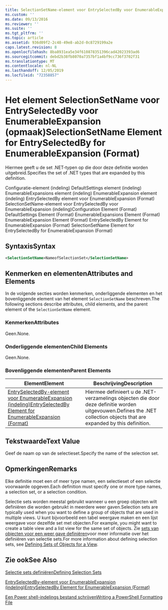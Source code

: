 ```yaml
---
title: SelectionSetName-element voor EntrySelectedBy voor EnumerableExpansion (indeling) | Microsoft Docs
ms.custom: ''
ms.date: 09/13/2016
ms.reviewer: ''
ms.suite: ''
ms.tgt_pltfrm: ''
ms.topic: article
ms.assetid: 936d09f2-2c48-49e8-ab2d-0c8729199a2e
caps.latest.revision: 8
ms.openlocfilehash: 8ba8931ea5e34f610878351396cad42023393ad6
ms.sourcegitcommit: debd2b38fb8070a7357bf1a4bf9cc736f3702f31
ms.translationtype: MT
ms.contentlocale: nl-NL
ms.lasthandoff: 12/05/2019
ms.locfileid: "72358857"
---
```

# <a name="selectionsetname-element-for-entryselectedby-for-enumerableexpansion-format"></a><span data-ttu-id="073d9-102">Het element SelectionSetName voor EntrySelectedBy voor EnumerableExpansion (opmaak)</span><span class="sxs-lookup"><span data-stu-id="073d9-102">SelectionSetName Element for EntrySelectedBy for EnumerableExpansion (Format)</span></span>

<span data-ttu-id="073d9-103">Hiermee geeft u de set .NET-typen op die door deze definitie worden uitgebreid.</span><span class="sxs-lookup"><span data-stu-id="073d9-103">Specifies the set of .NET types that are expanded by this definition.</span></span>

<span data-ttu-id="073d9-104">Configuratie-element (indeling) DefaultSettings element (indeling) EnumerableExpansions element (indeling) EnumerableExpansion element (indeling) EntrySelectedBy element voor EnumerableExpansion (Format) SelectionSetName-element voor EntrySelectedBy voor EnumerableExpansion (indeling)</span><span class="sxs-lookup"><span data-stu-id="073d9-104">Configuration Element (Format) DefaultSettings Element (Format) EnumerableExpansions Element (Format) EnumerableExpansion Element (Format) EntrySelectedBy Element for EnumerableExpansion (Format) SelectionSetName Element for EntrySelectedBy for EnumerableExpansion (Format)</span></span>

## <a name="syntax"></a><span data-ttu-id="073d9-105">Syntaxis</span><span class="sxs-lookup"><span data-stu-id="073d9-105">Syntax</span></span>

```xml
<SelectionSetName>NameofSelectionSet</SelectionSetName>

```

## <a name="attributes-and-elements"></a><span data-ttu-id="073d9-106">Kenmerken en elementen</span><span class="sxs-lookup"><span data-stu-id="073d9-106">Attributes and Elements</span></span>

<span data-ttu-id="073d9-107">In de volgende secties worden kenmerken, onderliggende elementen en het bovenliggende element van het element `SelectionSetName` beschreven.</span><span class="sxs-lookup"><span data-stu-id="073d9-107">The following sections describe attributes, child elements, and the parent element of the `SelectionSetName` element.</span></span>

### <a name="attributes"></a><span data-ttu-id="073d9-108">Kenmerken</span><span class="sxs-lookup"><span data-stu-id="073d9-108">Attributes</span></span>

<span data-ttu-id="073d9-109">Geen.</span><span class="sxs-lookup"><span data-stu-id="073d9-109">None.</span></span>

### <a name="child-elements"></a><span data-ttu-id="073d9-110">Onderliggende elementen</span><span class="sxs-lookup"><span data-stu-id="073d9-110">Child Elements</span></span>

<span data-ttu-id="073d9-111">Geen.</span><span class="sxs-lookup"><span data-stu-id="073d9-111">None.</span></span>

### <a name="parent-elements"></a><span data-ttu-id="073d9-112">Bovenliggende elementen</span><span class="sxs-lookup"><span data-stu-id="073d9-112">Parent Elements</span></span>

|<span data-ttu-id="073d9-113">Element</span><span class="sxs-lookup"><span data-stu-id="073d9-113">Element</span></span>|<span data-ttu-id="073d9-114">Beschrijving</span><span class="sxs-lookup"><span data-stu-id="073d9-114">Description</span></span>|
|-------------|-----------------|
|[<span data-ttu-id="073d9-115">EntrySelectedBy-element voor EnumerableExpansion (indeling)</span><span class="sxs-lookup"><span data-stu-id="073d9-115">EntrySelectedBy Element for EnumerableExpansion (Format)</span></span>](./entryselectedby-element-for-enumerableexpansion-format.md)|<span data-ttu-id="073d9-116">Hiermee definieert u de .NET-verzamelings objecten die door deze definitie worden uitgevouwen.</span><span class="sxs-lookup"><span data-stu-id="073d9-116">Defines the .NET collection objects that are expanded by this definition.</span></span>|

## <a name="text-value"></a><span data-ttu-id="073d9-117">Tekstwaarde</span><span class="sxs-lookup"><span data-stu-id="073d9-117">Text Value</span></span>

<span data-ttu-id="073d9-118">Geef de naam op van de selectieset.</span><span class="sxs-lookup"><span data-stu-id="073d9-118">Specify the name of the selection set.</span></span>

## <a name="remarks"></a><span data-ttu-id="073d9-119">Opmerkingen</span><span class="sxs-lookup"><span data-stu-id="073d9-119">Remarks</span></span>

<span data-ttu-id="073d9-120">Elke definitie moet een of meer type namen, een selectieset of een selectie voorwaarde opgeven.</span><span class="sxs-lookup"><span data-stu-id="073d9-120">Each definition must specify one or more type names, a selection set, or a selection condition.</span></span>

<span data-ttu-id="073d9-121">Selectie sets worden meestal gebruikt wanneer u een groep objecten wilt definiëren die worden gebruikt in meerdere weer gaven.</span><span class="sxs-lookup"><span data-stu-id="073d9-121">Selection sets are typically used when you want to define a group of objects that are used in multiple views.</span></span> <span data-ttu-id="073d9-122">U kunt bijvoorbeeld een tabel weergave maken en een lijst weergave voor dezelfde set met objecten.</span><span class="sxs-lookup"><span data-stu-id="073d9-122">For example, you might want to create a table view and a list view for the same set of objects.</span></span> <span data-ttu-id="073d9-123">Zie [sets van objecten voor een weer gave definiëren](./defining-selection-sets.md)voor meer informatie over het definiëren van selectie sets.</span><span class="sxs-lookup"><span data-stu-id="073d9-123">For more information about defining selection sets, see [Defining Sets of Objects for a View](./defining-selection-sets.md).</span></span>

## <a name="see-also"></a><span data-ttu-id="073d9-124">Zie ook</span><span class="sxs-lookup"><span data-stu-id="073d9-124">See Also</span></span>

[<span data-ttu-id="073d9-125">Selectie sets definiëren</span><span class="sxs-lookup"><span data-stu-id="073d9-125">Defining Selection Sets</span></span>](./defining-selection-sets.md)

[<span data-ttu-id="073d9-126">EntrySelectedBy-element voor EnumerableExpansion (indeling)</span><span class="sxs-lookup"><span data-stu-id="073d9-126">EntrySelectedBy Element for EnumerableExpansion (Format)</span></span>](./entryselectedby-element-for-enumerableexpansion-format.md)

[<span data-ttu-id="073d9-127">Een Power shell-indelings bestand schrijven</span><span class="sxs-lookup"><span data-stu-id="073d9-127">Writing a PowerShell Formatting File</span></span>](./writing-a-powershell-formatting-file.md)
